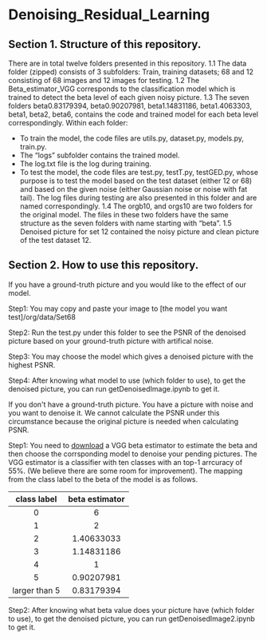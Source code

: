 # Denoising_Residual_Learning

## Section 1. Structure of this repository.
 
There are in total twelve folders presented in this repository.
1.1 The data folder (zipped) consists of 3 subfolders: Train, training datasets; 68 and 12 consisting of 68 images and 12 images for testing.
1.2 The Beta_estimator_VGG corresponds to the classification model which is trained to detect the beta level of each given noisy picture.
1.3 The seven folders beta0.83179394, beta0.90207981, beta1.14831186, beta1.4063303, beta1, beta2, beta6, contains the code and trained model for each beta level correspondingly. Within each folder:
- To train the model, the code files are utils.py, dataset.py, models.py, train.py.
- The “logs” subfolder contains the trained model.
- The log.txt file is the log during training.
- To test the model, the code files are test.py, testT.py, testGED.py, whose purpose is to test the model based on the test dataset (either 12 or 68) and based on the given noise (either Gaussian noise or noise with fat tail). The log files during testing are also presented in this folder and are named correspondingly.
1.4 The orgb10, and orgs10 are two folders for the original model. The files in these two folders have the same structure as the seven folders with name starting with “beta”.
1.5 Denoised picture for set 12 contained the noisy picture and clean picture of the test dataset 12.

## Section 2. How to use this repository.

If you have a ground-truth picture and you would like to the effect of our model. 

Step1: You may copy and paste your image to [the model you want test]/org/data/Set68 

Step2: Run the test.py under this folder to see the PSNR of the denoised picture based on your ground-truth picture with artifical noise. 

Step3: You may choose the model which gives a denoised picture with the highest PSNR.

Step4: After knowing what model to use (which folder to use), to get the denoised picture, you can run getDenoisedImage.ipynb to get it.

If you don't have a ground-truth picture. You have a picture with noise and you want to denoise it. We cannot calculate the PSNR under this circumstance because the original picture is needed when calculating PSNR. 

Step1: You need to [download](https://drive.google.com/open?id=1JY9jBRAHLjDyIryFfgLIybn9qaQ8LAnG) a VGG beta estimator to estimate the beta and then choose the corrsponding model to denoise your pending pictures. The VGG estimator is a classifier with ten classes with an top-1 arrcuracy of 55%. (We believe there are some room for improvement). The mapping from the class label to the beta of the model is as follows.

class label | beta estimator
:-: | :-: 
0 | 6 
1 | 2
2 | 1.40633033 
3 | 1.14831186
4 | 1 
5 | 0.90207981
larger than 5 | 0.83179394

Step2: After knowing what beta value does your picture have (which folder to use), to get the denoised picture, you can run getDenoisedImage2.ipynb to get it.
